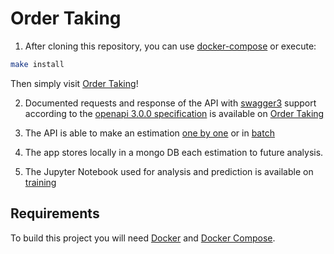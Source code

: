 # Order Taking

1. After cloning this repository, you can use [docker-compose](deployments/docker-compose.yml) or execute:

```sh
make install
```

Then simply visit [Order Taking][App]!

2. Documented requests and response of the API with [swagger3](http://swagger.io/) support according to the [openapi 3.0.0 specification](https://swagger.io/specification/) is available on [Order Taking][App]

3. The API is able to make an estimation [one by one](http://localhost:5000/#/List%20%5B%20%22predict%22%20%5D/post_toTake) or in [batch](http://localhost:5000/#/List%20%5B%20%22predict%22%20%5D/put_toTake)

4. The app stores locally in a mongo DB each estimation to future analysis.

5. The Jupyter Notebook used for analysis and prediction is available on [training](training/TakeOrderTraining.ipynb)


## Requirements

To build this project you will need [Docker][Docker Install] and [Docker Compose][Docker Compose Install].

[Docker Install]:  https://docs.docker.com/install/
[Docker Compose Install]: https://docs.docker.com/compose/install/
[App]: http://127.0.0.1:5000

